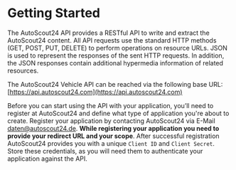 # Getting Started

The AutoScout24 API provides a RESTful API to write and extract the AutoScout24 content. All API requests use the standard HTTP methods (GET, POST, PUT, DELETE) to perform operations on resource URLs. JSON is used to represent the responses of the sent HTTP requests. In addition, the JSON responses contain additional hypermedia information of related resources.

The AutoScout24 Vehicle API can be reached via the following base URL: [https://api.autoscout24.com](https://api.autoscout24.com)

Before you can start using the API with your application, you’ll need to register at AutoScout24 and define what type of application you're about to create. Register your application by contacting AutoScout24 via E-Mail <a href="mailto:daten@autoscout24.de?Subject=RESTful%20API%20Access%20Information%20Request" target="_top">daten@autoscout24.de</a>. **While registering your application you need to provide your redirect URL and your scope**. After successful registration AutoScout24 provides you with a unique `Client ID` and `Client Secret`. Store these credentials, as you will need them to authenticate your application against the API.
